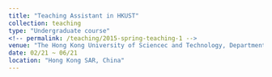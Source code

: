 ```yaml
---
title: "Teaching Assistant in HKUST"
collection: teaching
type: "Undergraduate course"
<!-- permalink: /teaching/2015-spring-teaching-1 -->
venue: "The Hong Kong University of Sciencec and Technology, Department of Electronic and Computer Engineering"
date: 02/21 ~ 06/21
location: "Hong Kong SAR, China"
---
```

